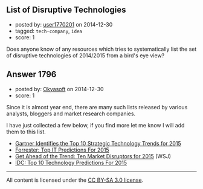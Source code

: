 ## List of Disruptive Technologies

- posted by: [user1770201](https://stackexchange.com/users/1971387/user1770201) on 2014-12-30
- tagged: `tech-company`, `idea`
- score: 1

<p>Does anyone know of any resources which tries to systematically list the set of disruptive technologies of 2014/2015 from a bird's eye view?</p>



## Answer 1796

- posted by: [Okyasoft](https://stackexchange.com/users/294248/okyasoft) on 2014-12-30
- score: 1

<p>Since it is almost year end, there are many such lists released by various analysts, bloggers and market research companies.</p>

<p>I have just collected a few below, if you find more let me know I will add them to this list.</p>

<ul>
<li><a href="http://www.gartner.com/newsroom/id/2867917" rel="nofollow">Gartner Identifies the Top 10 Strategic Technology Trends for 2015</a></li>
<li><a href="http://www.forbes.com/sites/gilpress/2014/11/24/forrester-top-it-predictions-for-2015/" rel="nofollow">Forrester: Top IT Predictions For 2015</a></li>
<li><a href="http://blogs.wsj.com/moneybeat/2014/12/18/get-ahead-of-the-trend-ten-market-disruptors-for-2015/" rel="nofollow">Get Ahead of the Trend: Ten Market Disruptors for 2015</a> (WSJ)</li>
<li><a href="http://www.forbes.com/sites/gilpress/2014/12/02/idc-top-10-technology-predictions-for-2015/" rel="nofollow">IDC: Top 10 Technology Predictions For 2015</a></li>
</ul>




---

All content is licensed under the [CC BY-SA 3.0 license](https://creativecommons.org/licenses/by-sa/3.0/).
